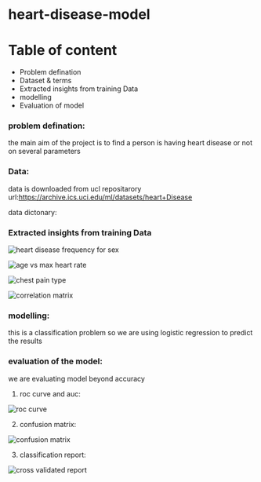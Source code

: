 # heart-disease-model

# Table of content
* Problem defination
* Dataset & terms
* Extracted insights from training Data
* modelling
* Evaluation of model

### problem defination: 
the main aim of the project is to find a person is having heart disease or not on several parameters

### Data:
data is downloaded from ucl repositarory url:https://archive.ics.uci.edu/ml/datasets/heart+Disease

data dictonary:

### Extracted insights from training Data

![heart disease frequency for sex](https://user-images.githubusercontent.com/69007287/89014016-887de900-d332-11ea-848a-67414130b81a.png)


![age vs max heart rate](https://user-images.githubusercontent.com/69007287/89014554-4dc88080-d333-11ea-92ca-0d158662f065.png)


![chest pain type](https://user-images.githubusercontent.com/69007287/89014945-e7902d80-d333-11ea-8643-c658f06de505.png)


![correlation matrix](https://user-images.githubusercontent.com/69007287/89015416-a0566c80-d334-11ea-9aed-c9c9ecbc6e6c.png)

### modelling:

this is a classification problem so we are using logistic regression to predict the results

### evaluation of the model:
we are evaluating model beyond accuracy

1) roc curve and auc:

![roc curve](https://user-images.githubusercontent.com/69007287/89015903-794c6a80-d335-11ea-9e74-7e4646c8ee85.png)

2) confusion matrix:

![confusion matrix](https://user-images.githubusercontent.com/69007287/89016077-b7e22500-d335-11ea-8528-450c0f068512.png)

3) classification report:

![cross validated report](https://user-images.githubusercontent.com/69007287/89016179-ecee7780-d335-11ea-9227-b6a1d9230166.png)



